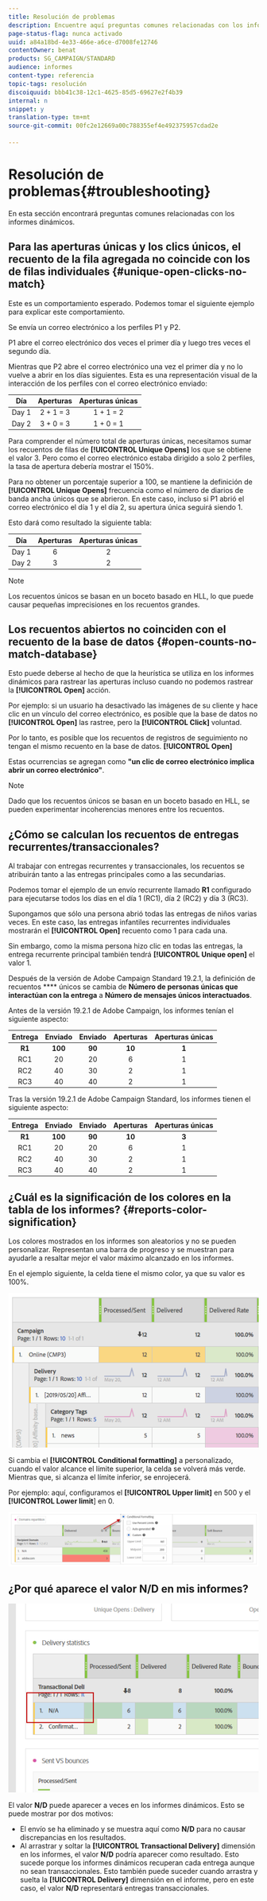 ```yaml
---
title: Resolución de problemas
description: Encuentre aquí preguntas comunes relacionadas con los informes dinámicos.
page-status-flag: nunca activado
uuid: a84a18bd-4e33-466e-a6ce-d7008fe12746
contentOwner: benat
products: SG_CAMPAIGN/STANDARD
audience: informes
content-type: referencia
topic-tags: resolución
discoiquuid: bbb41c38-12c1-4625-85d5-69627e2f4b39
internal: n
snippet: y
translation-type: tm+mt
source-git-commit: 00fc2e12669a00c788355ef4e492375957cdad2e

---
```



# Resolución de problemas{#troubleshooting}

En esta sección encontrará preguntas comunes relacionadas con los informes dinámicos.

## Para las aperturas únicas y los clics únicos, el recuento de la fila agregada no coincide con los de filas individuales {#unique-open-clicks-no-match}

Este es un comportamiento esperado.
Podemos tomar el siguiente ejemplo para explicar este comportamiento.

Se envía un correo electrónico a los perfiles P1 y P2.

P1 abre el correo electrónico dos veces el primer día y luego tres veces el segundo día.

Mientras que P2 abre el correo electrónico una vez el primer día y no lo vuelve a abrir en los días siguientes.
Esta es una representación visual de la interacción de los perfiles con el correo electrónico enviado:

<table> 
 <thead> 
  <tr> 
   <th align="center"> <strong>Día</strong><br /> </th> 
   <th align="center"> <strong>Aperturas</strong> <br /> </th> 
   <th align="center"> <strong>Aperturas</strong> únicas <br /> </th> 
  </tr> 
 </thead> 
 <tbody> 
  <tr> 
   <td align="center"> Day 1<br /> </td> 
   <td align="center"> 2 + 1 = 3<br /> </td> 
   <td align="center"> 1 + 1 = 2<br /> </td> 
  </tr> 
  <tr> 
   <td align="center"> Day 2<br /> </td> 
   <td align="center"> 3 + 0 = 3<br /> </td> 
   <td align="center"> 1 + 0 = 1<br /> </td> 
  </tr>
 </tbody> 
</table>

Para comprender el número total de aperturas únicas, necesitamos sumar los recuentos de filas de **[!UICONTROL Unique Opens]** los que se obtiene el valor 3. Pero como el correo electrónico estaba dirigido a solo 2 perfiles, la tasa de apertura debería mostrar el 150%.

Para no obtener un porcentaje superior a 100, se mantiene la definición de **[!UICONTROL Unique Opens]** frecuencia como el número de diarios de banda ancha únicos que se abrieron. En este caso, incluso si P1 abrió el correo electrónico el día 1 y el día 2, su apertura única seguirá siendo 1.

Esto dará como resultado la siguiente tabla:

<table> 
 <thead> 
  <tr> 
   <th align="center"> <strong>Día</strong><br /> </th> 
   <th align="center"> <strong>Aperturas</strong> <br /> </th> 
   <th align="center"> <strong>Aperturas</strong> únicas <br /> </th> 
  </tr> 
 </thead> 
 <tbody> 
  <tr> 
   <td align="center"> Day 1<br /> </td> 
   <td align="center"> 6<br /> </td> 
   <td align="center"> 2<br /> </td>
  </tr> 
  <tr> 
   <td align="center"> Day 2<br /> </td> 
   <td align="center"> 3<br /> </td> 
   <td align="center"> 2<br /> </td> 
  </tr> 
 </tbody> 
</table>

>[!NOTE]
>
>Los recuentos únicos se basan en un boceto basado en HLL, lo que puede causar pequeñas imprecisiones en los recuentos grandes.

## Los recuentos abiertos no coinciden con el recuento de la base de datos {#open-counts-no-match-database}

Esto puede deberse al hecho de que la heurística se utiliza en los informes dinámicos para rastrear las aperturas incluso cuando no podemos rastrear la **[!UICONTROL Open]** acción.

Por ejemplo: si un usuario ha desactivado las imágenes de su cliente y hace clic en un vínculo del correo electrónico, es posible que la base de datos no **[!UICONTROL Open]** las rastree, pero la **[!UICONTROL Click]** voluntad.

Por lo tanto, es posible que los recuentos de registros de seguimiento no tengan el mismo recuento en la base de datos. **[!UICONTROL Open]**

Estas ocurrencias se agregan como **"un clic de correo electrónico implica abrir un correo electrónico"**.

>[!NOTE]
>
>Dado que los recuentos únicos se basan en un boceto basado en HLL, se pueden experimentar incoherencias menores entre los recuentos.

## ¿Cómo se calculan los recuentos de entregas recurrentes/transaccionales?

Al trabajar con entregas recurrentes y transaccionales, los recuentos se atribuirán tanto a las entregas principales como a las secundarias.

Podemos tomar el ejemplo de un envío recurrente llamado **R1** configurado para ejecutarse todos los días en el día 1 (RC1), día 2 (RC2) y día 3 (RC3).

Supongamos que sólo una persona abrió todas las entregas de niños varias veces. En este caso, las entregas infantiles recurrentes individuales mostrarán el **[!UICONTROL Open]** recuento como 1 para cada una.

Sin embargo, como la misma persona hizo clic en todas las entregas, la entrega recurrente principal también tendrá **[!UICONTROL Unique open]** el valor 1.

Después de la versión de Adobe Campaign Standard 19.2.1, la definición de recuentos **** únicos se cambia de **Número de personas únicas que interactúan con la entrega** a **Número de mensajes únicos interactuados**.

Antes de la versión 19.2.1 de Adobe Campaign, los informes tenían el siguiente aspecto:

<table> 
 <thead> 
  <tr> 
   <th align="center"> <strong>Entrega</strong><br /> </th> 
   <th align="center"> <strong>Enviado</strong><br /> </th> 
   <th align="center"> <strong>Enviado</strong><br /> </th>
   <th align="center"> <strong>Aperturas</strong> <br /> </th> 
   <th align="center"> <strong>Aperturas</strong> únicas <br /> </th>
  </tr> 
 </thead> 
 <tbody> 
  <tr> 
   <td align="center"> <strong>R1<br/> </td> 
   <td align="center"> <strong>100<br/> </td> 
   <td align="center"> <strong>90<br/> </td> 
   <td align="center"> <strong>10<br/> </td> 
   <td align="center"> <strong>1<br/> </td> 
  </tr> 
  <tr> 
   <td align="center"> RC1<br/> </td> 
   <td align="center"> 20<br /> </td> 
   <td align="center"> 20<br /> </td> 
   <td align="center"> 6<br /> </td> 
   <td align="center"> 1<br /> </td> 
  </tr>
    <tr> 
   <td align="center"> RC2<br /> </td> 
   <td align="center"> 40<br /> </td> 
   <td align="center"> 30<br /> </td> 
   <td align="center"> 2<br /> </td> 
   <td align="center"> 1<br /> </td> 
  </tr> 
    <tr> 
   <td align="center"> RC3<br /> </td> 
   <td align="center"> 40<br /> </td> 
   <td align="center"> 40<br /> </td> 
   <td align="center"> 2<br /> </td> 
   <td align="center"> 1<br /> </td> 
  </tr>
 </tbody> 
</table>

Tras la versión 19.2.1 de Adobe Campaign Standard, los informes tienen el siguiente aspecto:

<table> 
 <thead> 
  <tr> 
   <th align="center"> <strong>Entrega</strong><br /> </th> 
   <th align="center"> <strong>Enviado</strong><br /> </th> 
   <th align="center"> <strong>Enviado</strong><br /> </th>
   <th align="center"> <strong>Aperturas</strong> <br /> </th> 
   <th align="center"> <strong>Aperturas</strong> únicas <br /> </th>
  </tr> 
 </thead> 
 <tbody> 
  <tr> 
   <td align="center"> <strong>R1<br/> </td> 
   <td align="center"> <strong>100<br/> </td> 
   <td align="center"> <strong>90<br/> </td> 
   <td align="center"> <strong>10<br/> </td> 
   <td align="center"> <strong>3<br/> </td> 
  </tr> 
  <tr> 
   <td align="center"> RC1<br/> </td> 
   <td align="center"> 20<br /> </td> 
   <td align="center"> 20<br /> </td> 
   <td align="center"> 6<br /> </td> 
   <td align="center"> 1<br /> </td> 
  </tr>
    <tr> 
   <td align="center"> RC2<br /> </td> 
   <td align="center"> 40<br /> </td> 
   <td align="center"> 30<br /> </td> 
   <td align="center"> 2<br /> </td> 
   <td align="center"> 1<br /> </td> 
  </tr> 
    <tr> 
   <td align="center"> RC3<br /> </td> 
   <td align="center"> 40<br /> </td> 
   <td align="center"> 40<br /> </td> 
   <td align="center"> 2<br /> </td> 
   <td align="center"> 1<br /> </td> 
  </tr> 
 </tbody> 
</table>

## ¿Cuál es la significación de los colores en la tabla de los informes? {#reports-color-signification}

Los colores mostrados en los informes son aleatorios y no se pueden personalizar. Representan una barra de progreso y se muestran para ayudarle a resaltar mejor el valor máximo alcanzado en los informes.

En el ejemplo siguiente, la celda tiene el mismo color, ya que su valor es 100%.

![](assets/troubleshooting_1.png)

Si cambia el **[!UICONTROL Conditional formatting]** a personalizado, cuando el valor alcance el límite superior, la celda se volverá más verde. Mientras que, si alcanza el límite inferior, se enrojecerá.

Por ejemplo: aquí, configuramos el **[!UICONTROL Upper limit]** en 500 y el **[!UICONTROL Lower limit**] en 0.

![](assets/troubleshooting_2.png)

## ¿Por qué aparece el valor N/D en mis informes?

![](assets/troubleshooting_3.png)

El valor **N/D** puede aparecer a veces en los informes dinámicos. Esto se puede mostrar por dos motivos:

* El envío se ha eliminado y se muestra aquí como **N/D** para no causar discrepancias en los resultados.
* Al arrastrar y soltar la **[!UICONTROL Transactional Delivery]** dimensión en los informes, el valor **N/D** podría aparecer como resultado. Esto sucede porque los informes dinámicos recuperan cada entrega aunque no sean transaccionales.
Esto también puede suceder cuando arrastra y suelta la **[!UICONTROL Delivery]** dimensión en el informe, pero en este caso, el valor **N/D** representará entregas transaccionales.
